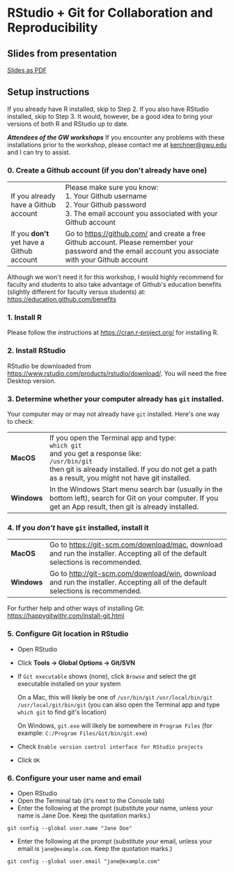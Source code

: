 # RStudio + Git for Collaboration and Reproducibility

## Slides from presentation

[Slides as PDF](https://github.com/gwu-libraries/gwlibraries-workshops/blob/master/r-with-git/RStudio_with_Git.pdf)

## Setup instructions

If you already have R installed, skip to Step 2.  If you also have RStudio installed, skip to Step 3.  It would, however, be a good idea to bring your versions of both R and RStudio up to date.

***Attendees of the GW workshops*** If you encounter any problems with these installations prior to the workshop, please contact me at kerchner@gwu.edu and I can try to assist.

### 0. Create a Github account (if you don't already have one)

|  |  |
|--|--|
| If you already have a Github account | Please make sure you know:<br>1. Your Github username<br>2. Your Github password<br>3. The email account you associated with your Github account |
| If you **don't** yet have a Github account | Go to https://github.com/ and create a free Github account.  Please remember your password and the email account you associate with your Github account |

Although we won't need it for this workshop, I would highly recommend for faculty and students to also take advantage of Github's education benefits (slightly different for faculty versus students) at: https://education.github.com/benefits 

### 1. Install R

Please follow the instructions at https://cran.r-project.org/ for installing R.

### 2. Install RStudio

RStudio be downloaded from https://www.rstudio.com/products/rstudio/download/. You will need the free Desktop version.

### 3. Determine whether your computer already has `git` installed.

Your computer may or may not already have `git` installed.  Here's one way to check:

|  |  |
| ----- | ---- |
| **MacOS** |     If you open the Terminal app and type:<br>`which git`<br>and you get a response like:<br> `/usr/bin/git`<br>then git is already installed.  If you do not get a path as a result, you might not have git installed.  |
| **Windows** | In the Windows Start menu search bar (usually in the bottom left), search for Git on your computer. If you get an App result, then git is already installed. |
 

### 4. If you _**don't**_ have `git` installed, install it

|  |  |
| ----- | ---- |
| **MacOS** |   Go to https://git-scm.com/download/mac, download and run the installer. Accepting all of the default selections is recommended. |
| **Windows** | Go to http://git-scm.com/download/win, download and run the installer.  Accepting all of the default selections is recommended. |

For further help and other ways of installing Git: https://happygitwithr.com/install-git.html


### 5. Configure Git location in RStudio

* Open RStudio
* Click **Tools -> Global Options -> Git/SVN**

* If `Git executable` shows (none), click `Browse` and select the git executable installed on your system

  On a Mac, this will likely be one of
  `/usr/bin/git`
  `/usr/local/bin/git`
  `/usr/local/git/bin/git`
  (you can also open the Terminal app and type `which git` to find git's location)
  
  On Windows, `git.exe` will likely be somewhere in `Program Files` (for example: `C:/Program Files/Git/bin/git.exe`)
 
* Check `Enable version control interface for RStudio projects`
  
* Click `OK`

### 6. Configure your user name and email

* Open RStudio
* Open the Terminal tab (it's next to the Console tab)
* Enter the following at the prompt (substitute _your_ name, unless your name is Jane Doe. Keep the quotation marks.)
```
git config --global user.name "Jane Doe"
```
* Enter the following at the prompt (substitute _your_ email, unless your email is `jane@example.com`. Keep the quotation marks.)
```
git config --global user.email "jane@example.com"
```
